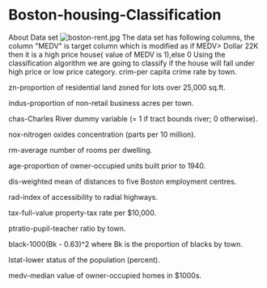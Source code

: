 # Boston-housing-Classification
About Data set
![boston-rent.jpg](attachment:boston-rent.jpg)
The data set has following columns, the column "MEDV" is target column which is modified as
if MEDV> Dollar 22K then it is a high price house( value of MEDV is 1),else 0
Using the classification algorithm we are going to classify if the house will fall under high price or low price category.
crim-per capita crime rate by town.

zn-proportion of residential land zoned for lots over 25,000 sq.ft.

indus-proportion of non-retail business acres per town.

chas-Charles River dummy variable (= 1 if tract bounds river; 0 otherwise).

nox-nitrogen oxides concentration (parts per 10 million).

rm-average number of rooms per dwelling.

age-proportion of owner-occupied units built prior to 1940.

dis-weighted mean of distances to five Boston employment centres.

rad-index of accessibility to radial highways.

tax-full-value property-tax rate per $10,000.

ptratio-pupil-teacher ratio by town.

black-1000(Bk - 0.63)^2 where Bk is the proportion of blacks by town.

lstat-lower status of the population (percent).

medv-median value of owner-occupied homes in $1000s.


